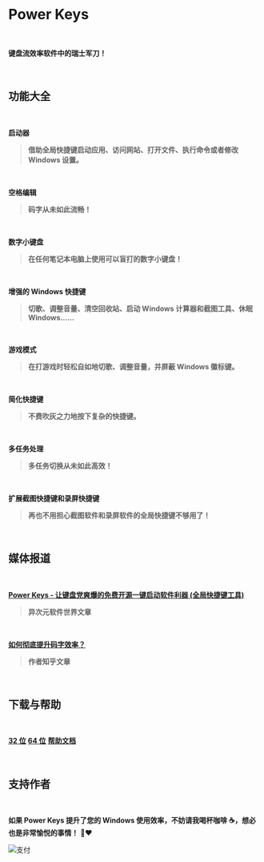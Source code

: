 <br>

# Power Keys

<br>

**键盘流效率软件中的瑞士军刀！**

<br>

## 功能大全

<br>

**启动器**

>**借助全局快捷键启动应用、访问网站、打开文件、执行命令或者修改 Windows 设置。**

<br>

**空格编辑**

>**码字从未如此流畅！**

<br>

**数字小键盘**

>**在任何笔记本电脑上使用可以盲打的数字小键盘！**

<br>

**增强的 Windows 快捷键**

>**切歌、调整音量、清空回收站、启动 Windows 计算器和截图工具、休眠 Windows……**

<br>

**游戏模式**

>**在打游戏时轻松自如地切歌、调整音量，并屏蔽 Windows 徽标键。**

<br>

**简化快捷键**

>**不费吹灰之力地按下复杂的快捷键。**

<br>

**多任务处理**

>**多任务切换从未如此高效！**

<br>

**扩展截图快捷键和录屏快捷键**

>**再也不用担心截图软件和录屏软件的全局快捷键不够用了！**

<br>

## 媒体报道

<br>

[**Power Keys - 让键盘党爽爆的免费开源一键启动软件利器 (全局快捷键工具)**](https://www.iplaysoft.com/power-keys.html) 
> **异次元软件世界文章**

<br>

[**如何彻底提升码字效率？**](https://zhuanlan.zhihu.com/p/37346660)
> **作者知乎文章**

<br>

## 下载与帮助

<br>

[**32 位**](https://github.com/szzhiyang/PerfectWindows/raw/master/Power-Keys/Power-Keys-x86.exe)   [**64 位**](https://github.com/szzhiyang/PerfectWindows/raw/master/Power-Keys/Power-Keys-x64.exe) [**帮助文档**](https://github.com/szzhiyang/PerfectWindows/wiki/Power-Keys)

<br>

## 支持作者

<br>

**如果 Power Keys 提升了您的 Windows 使用效率，不妨请我喝杯咖啡 :coffee:，想必也是非常愉悦的事情！** :pray::heart:

![支付](https://github.com/szzhiyang/Pics/raw/master/PerfectWindows/Pay.jpg)
